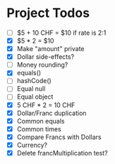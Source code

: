 # Project Todos

* [ ] $5 + 10 CHF = $10 if rate is 2:1
* [x] $5 * 2 = $10
* [x] Make "amount" private
* [x] Dollar side-effects?
* [ ] Money rounding?
* [x] equals()
* [ ] hashCode()
* [ ] Equal null
* [ ] Equal object
* [x] 5 CHF * 2 = 10 CHF
* [x] Dollar/Franc duplication
* [x] Common equals
* [x] Common times
* [x] Compare Francs with Dollars
* [x] Currency?
* [x] Delete francMultiplication test?
